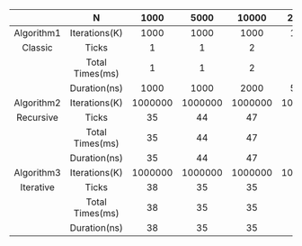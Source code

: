| | N | 1000 | 5000 | 10000 | 20000 | 40000 | 60000 | 80000 | 100000 |
| :--: | :--: | :--: | :--: | :--: | :--: | :--: | :--: | :--: | :--: |
| Algorithm1 | Iterations(K) | 1000 | 1000 | 1000 | 1000 | 1000 | 1000 | 1000 | 1000 |
| Classic | Ticks | 1 | 1 | 2 | 5 | 11 | 20 | 39 | 29 |
| | Total Times(ms) | 1 | 1 | 2 | 5 | 11 | 20 | 39 | 29 |
| | Duration(ns) | 1000 | 1000 | 2000 | 5000 | 11000 | 20000 | 39000 | 29000 |
| Algorithm2 | Iterations(K) | 1000000 | 1000000 | 1000000 | 1000000 | 1000000 | 1000000 | 1000000 | 1000000 |
| Recursive | Ticks | 35 | 44 | 47 | 53 | 51 | 50 | 49 | 69 |
| | Total Times(ms) | 35 | 44 | 47 | 53 | 51 | 50 | 49 | 69 |
| | Duration(ns) | 35 | 44 | 47 | 53 | 51 | 50 | 49 | 69 |
| Algorithm3 | Iterations(K) | 1000000 | 1000000 | 1000000 | 1000000 | 1000000 | 1000000 | 1000000 | 1000000 |
| Iterative | Ticks | 38 | 35 | 35 | 39 | 42 | 45 | 57 | 60 |
| | Total Times(ms) | 38 | 35 | 35 | 39 | 42 | 45 | 57 | 60 |
| | Duration(ns) | 38 | 35 | 35 | 39 | 42 | 45 | 57 | 60 |
